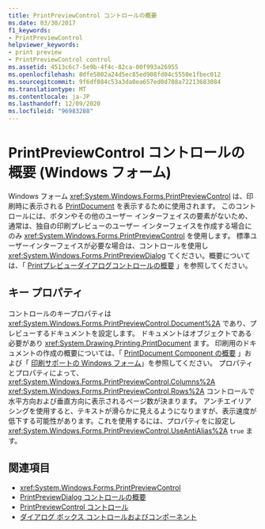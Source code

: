 ```yaml
---
title: PrintPreviewControl コントロールの概要
ms.date: 03/30/2017
f1_keywords:
- PrintPreviewControl
helpviewer_keywords:
- print preview
- PrintPreviewControl control
ms.assetid: 4513c6c7-5e9b-4f4c-82ca-00f993a26955
ms.openlocfilehash: 8dfe5802a24d5ec85ed908fd04c5550e1fbec012
ms.sourcegitcommit: 9f6df084c53a3da0ea657ed0d708a72213683084
ms.translationtype: MT
ms.contentlocale: ja-JP
ms.lasthandoff: 12/09/2020
ms.locfileid: "96983288"
---
```

# <a name="printpreviewcontrol-control-overview-windows-forms"></a>PrintPreviewControl コントロールの概要 (Windows フォーム)
Windows フォーム <xref:System.Windows.Forms.PrintPreviewControl> は、印刷時に表示される [PrintDocument](printdocument-component-windows-forms.md) を表示するために使用されます。 このコントロールには、ボタンやその他のユーザー インターフェイスの要素がないため、通常は、独自の印刷プレビューのユーザー インターフェイスを作成する場合にのみ <xref:System.Windows.Forms.PrintPreviewControl> を使用します。 標準ユーザーインターフェイスが必要な場合は、コントロールを使用し <xref:System.Windows.Forms.PrintPreviewDialog> てください。概要については、「 [Printプレビューダイアログコントロールの概要](printpreviewdialog-control-overview-windows-forms.md) 」を参照してください。  
  
## <a name="key-properties"></a>キー プロパティ  
 コントロールのキープロパティは <xref:System.Windows.Forms.PrintPreviewControl.Document%2A> であり、プレビューするドキュメントを設定します。 ドキュメントはオブジェクトである必要があり <xref:System.Drawing.Printing.PrintDocument> ます。 印刷用のドキュメントの作成の概要については、「 [PrintDocument Component の概要](printdocument-component-overview-windows-forms.md) 」および「 [印刷サポートの Windows フォーム](../advanced/windows-forms-print-support.md)」を参照してください。 プロパティとプロパティによって、 <xref:System.Windows.Forms.PrintPreviewControl.Columns%2A> <xref:System.Windows.Forms.PrintPreviewControl.Rows%2A> コントロールで水平方向および垂直方向に表示されるページ数が決まります。 アンチエイリアシングを使用すると、テキストが滑らかに見えるようになりますが、表示速度が低下する可能性があります。これを使用するには、プロパティをに設定し <xref:System.Windows.Forms.PrintPreviewControl.UseAntiAlias%2A> `true` ます。  
  
## <a name="see-also"></a>関連項目

- <xref:System.Windows.Forms.PrintPreviewControl>
- [PrintPreviewDialog コントロールの概要](printpreviewdialog-control-overview-windows-forms.md)
- [PrintPreviewControl コントロール](printpreviewcontrol-control-windows-forms.md)
- [ダイアログ ボックス コントロールおよびコンポーネント](dialog-box-controls-and-components-windows-forms.md)
